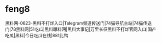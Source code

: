 # feng8
黑料网-0623-黑料不打烊入口|Telegram频道传送门|74猫导航主站|74猫传送门|78黑料网|51吃瓜|黑料曝料网|黑料大事记|万里长征黑料不打烊官网入口|国产吃瓜|黑料|今日吃瓜在线|881比鸭
